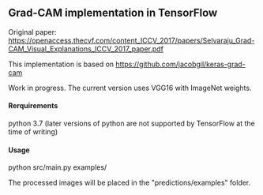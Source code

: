 ## Grad-CAM implementation in TensorFlow ##

Original paper: https://openaccess.thecvf.com/content_ICCV_2017/papers/Selvaraju_Grad-CAM_Visual_Explanations_ICCV_2017_paper.pdf

This implementation is based on https://github.com/jacobgil/keras-grad-cam

Work in progress. The current version uses VGG16 with ImageNet weights.

#### Rerquirements ####

python 3.7 (later versions of python are not supported by TensorFlow at the time of writing)

#### Usage ####

python src/main.py examples/

The processed images will be placed in the "predictions/examples" folder.

